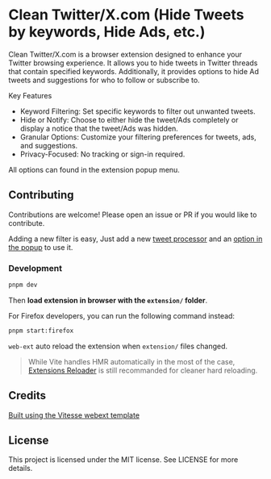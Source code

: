 # Clean Twitter/X.com (Hide Tweets by keywords, Hide Ads, etc.)

Clean Twitter/X.com is a browser extension designed to enhance your Twitter browsing experience. It allows you to hide tweets in Twitter threads that contain specified keywords. Additionally, it provides options to hide Ad tweets and suggestions for who to follow or subscribe to.


Key Features
- Keyword Filtering: Set specific keywords to filter out unwanted tweets.
- Hide or Notify: Choose to either hide the tweet/Ads completely or display a notice that the tweet/Ads was hidden.
- Granular Options: Customize your filtering preferences for tweets, ads, and suggestions.
- Privacy-Focused: No tracking or sign-in required.

All options can found in the extension popup menu.

## Contributing
Contributions are welcome! Please open an issue or PR if you would like to contribute. 

Adding a new filter is easy, Just add a new [tweet processor](src/contentScripts/scripts/tweetProcessor/tweetProcessors.ts) and an [option in the popup](src/popup/Popup.vue) to use it.

### Development

```bash
pnpm dev
```

Then **load extension in browser with the `extension/` folder**.

For Firefox developers, you can run the following command instead:

```bash
pnpm start:firefox
```

`web-ext` auto reload the extension when `extension/` files changed.

> While Vite handles HMR automatically in the most of the case, [Extensions Reloader](https://chrome.google.com/webstore/detail/fimgfedafeadlieiabdeeaodndnlbhid) is still recommanded for cleaner hard reloading.

## Credits

[Built using the Vitesse webext template](https://github.com/antfu/vitesse-webext)



## License
This project is licensed under the MIT license. See LICENSE for more details.
